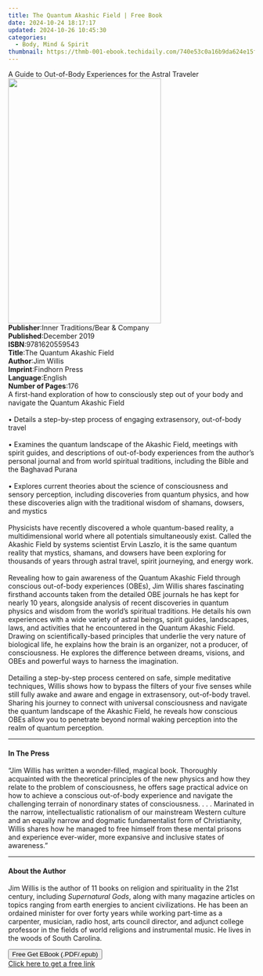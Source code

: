 ```yaml
---
title: The Quantum Akashic Field | Free Book
date: 2024-10-24 18:17:17
updated: 2024-10-26 10:45:30
categories:
  - Body, Mind & Spirit
thumbnail: https://thmb-001-ebook.techidaily.com/740e53c0a16b9da624e15f7562e62514d315c0a37bef2002f3e697d0e3f14fb5.jpg
---
```

<main id="book-container">
  <div class="flex flex-col">
    <div class="book-brief flex-1 py-6 px-4 sm:p-6 md:py-10 md:px-8">
      <!-- brief-->
      <div class="book-brief-main">
        A Guide to Out-of-Body Experiences for the Astral Traveler
      </div>
    </div>
    <div
      class="book-meta-info flex-1 grid gap-4 col-start-1 col-end-3 row-start-1 sm:mb-6 sm:grid-cols-4 lg:gap-6 lg:col-start-2 lg:row-end-6 lg:row-span-6 lg:mb-0"
    >
      <div
        class="book-meta-info-left place-content-center mt-4 p-4 text-sm leading-6 col-start-2 col-span-2 dark:text-slate-400"
      >
        <img
          class="w-full h-500 object-cover rounded-lg sm:h-255 sm:col-span-2 lg:col-span-full"
          src="https://img-001-ebook.techidaily.com/03976d603fe1e74721d21552677d8cc322d53f22e73e9d69446abdcfd96c5e64.jpg"
          alt=""
          width="312"
          height="500"
        />
      </div>
      <div
        class="book-meta-info-right mt-2 col-start-1 row-start-2 col-span-3 self-center"
      >
        <!-- meta data  -->
        <div class="flex flex-col px-4 md:px-8">
          <div class="flex-1">
            <strong>Publisher</strong>:<span class="px-2"
              >Inner Traditions/Bear &amp; Company</span
            >
          </div>
          <div class="flex-1">
            <strong>Published</strong>:<span class="px-2">December 2019</span>
          </div>
          <div class="flex-1">
            <strong>ISBN</strong>:<span class="px-2">9781620559543</span>
          </div>
          <div class="flex-1">
            <strong>Title</strong>:<span class="px-2"
              >The Quantum Akashic Field</span
            >
          </div>
          <div class="flex-1">
            <strong>Author</strong>:<span class="px-2">Jim Willis</span>
          </div>
          <div class="flex-1">
            <strong>Imprint</strong>:<span class="px-2">Findhorn Press</span>
          </div>
          <div class="flex-1">
            <strong>Language</strong>:<span class="px-2">English</span>
          </div>
          <div class="flex-1">
            <strong>Number of Pages</strong>:<span class="px-2">176</span>
          </div>
        </div>
      </div>
    </div>
    <div class="book-description flex-1 py-6 px-4 sm:p-6 md:py-10 md:px-8">
      <div class="book-description-main">
        <div accordion-content="" id="description">
          A first-hand exploration of how to consciously step out of your body
          and navigate the Quantum Akashic Field <br /><br />• Details a
          step-by-step process of engaging extrasensory, out-of-body travel
          <br /><br />• Examines the quantum landscape of the Akashic Field,
          meetings with spirit guides, and descriptions of out-of-body
          experiences from the author’s personal journal and from world
          spiritual traditions, including the Bible and the Baghavad Purana
          <br /><br />• Explores current theories about the science of
          consciousness and sensory perception, including discoveries from
          quantum physics, and how these discoveries align with the traditional
          wisdom of shamans, dowsers, and mystics <br /><br />Physicists have
          recently discovered a whole quantum-based reality, a multidimensional
          world where all potentials simultaneously exist. Called the Akashic
          Field by systems scientist Ervin Laszlo, it is the same quantum
          reality that mystics, shamans, and dowsers have been exploring for
          thousands of years through astral travel, spirit journeying, and
          energy work. <br /><br />Revealing how to gain awareness of the
          Quantum Akashic Field through conscious out-of-body experiences
          (OBEs), Jim Willis shares fascinating firsthand accounts taken from
          the detailed OBE journals he has kept for nearly 10 years, alongside
          analysis of recent discoveries in quantum physics and wisdom from the
          world’s spiritual traditions. He details his own experiences with a
          wide variety of astral beings, spirit guides, landscapes, laws, and
          activities that he encountered in the Quantum Akashic Field. Drawing
          on scientifically-based principles that underlie the very nature of
          biological life, he explains how the brain is an organizer, not a
          producer, of consciousness. He explores the difference between dreams,
          visions, and OBEs and powerful ways to harness the imagination.
          <br /><br />Detailing a step-by-step process centered on safe, simple
          meditative techniques, Willis shows how to bypass the filters of your
          five senses while still fully awake and aware and engage in
          extrasensory, out-of-body travel. Sharing his journey to connect with
          universal consciousness and navigate the quantum landscape of the
          Akashic Field, he reveals how conscious OBEs allow you to penetrate
          beyond normal waking perception into the realm of quantum perception.
        </div>
        <div class="accordion-fader"></div>
      </div>
    </div>
    <div class="book-excerpts flex-1 py-6 px-4 sm:p-6 md:py-10 md:px-8">
      <!-- excerpts-->
      <div class="book-excerpts-main">
        <hr />
        <h4 class="placeholder placeholder-heading">
          <span>In The Press</span>
        </h4>
        <p>
          “Jim Willis has written a wonder-filled, magical book. Thoroughly
          acquainted with the theoretical principles of the new physics and how
          they relate to the problem of consciousness, he offers sage practical
          advice on how to achieve a conscious out-of-body experience and
          navigate the challenging terrain of nonordinary states of
          consciousness. . . . Marinated in the narrow, intellectualistic
          rationalism of our mainstream Western culture and an equally narrow
          and dogmatic fundamentalist form of Christianity, Willis shares how he
          managed to free himself from these mental prisons and experience
          ever-wider, more expansive and inclusive states of awareness.”
        </p>
      </div>
    </div>
    <div class="book-about-author flex-1 py-6 px-4 sm:p-6 md:py-10 md:px-8">
      <!-- about author-->
      <div class="book-main-author-main">
        <hr />
        <h4 class="placeholder placeholder-heading">
          <span>About the Author</span>
        </h4>
        <p>
          Jim Willis is the author of 11 books on religion and spirituality in
          the 21st century, including <i>Supernatural Gods</i>, along with many
          magazine articles on topics ranging from earth energies to ancient
          civilizations. He has been an ordained minister for over forty years
          while working part-time as a carpenter, musician, radio host, arts
          council director, and adjunct college professor in the fields of world
          religions and instrumental music. He lives in the woods of South
          Carolina.
        </p>
      </div>
    </div>
    <div class="book-free-get flex-1 py-6 px-4 sm:p-6 md:py-10 md:px-8">
      <button
        id="btn-free-get"
        class="bg-blue-500 hover:bg-blue-700 text-white font-bold py-2 px-4 rounded"
      >
        Free Get EBook (.PDF/.epub)
      </button>
      <div id="countdown-display" class="px-2 text-lg mt-2"></div>
      <a
        id="free-link"
        class="hidden bg-blue-500 hover:bg-blue-700 text-white font-bold py-2 px-4 rounded"
        href="https://www.ebooks.com/en-us/book/209680339/the-quantum-akashic-field/jim-willis/"
        target="_blank"
        >Click here to get a free link</a
      >
    </div>
    <script>
      let countdownTime = 0;
      let countdownInterval = null;
      document
        .getElementById('btn-free-get')
        .addEventListener('click', startCountdown);
      function startCountdown() {
        countdownTime = new Date().getTime() + 60000 * 3;
        countdownInterval = setInterval(updateCountdown, 1000);
        document.getElementById('btn-free-get').disabled = true;
        document
          .getElementById('btn-free-get')
          .classList.add('bg-gray-500', 'cursor-not-allowed');
      }
      function updateCountdown() {
        let currentTime = new Date().getTime();
        let timeLeft = countdownTime - currentTime;
        let secondsLeft = Math.floor(timeLeft / 1000);
        document.getElementById('countdown-display').innerHTML =
          `Remaining time: ${secondsLeft} seconds.`;
        if (secondsLeft <= 0) {
          clearInterval(countdownInterval);
          document.getElementById('btn-free-get').classList.add('hidden');
          document.getElementById('free-link').classList.remove('hidden');
          document.getElementById('countdown-display').innerHTML = '';
        }
      }
    </script>
  </div>
</main>
